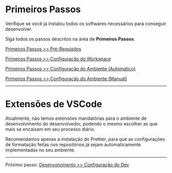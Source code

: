 # Primeiros Passos

Verifique se você já instalou todos os softwares necessários para conseguir desenvolver.

Siga todos os passos descritos na área de **Primeiros Passos**.

[Primeiros Passos >> Pré-Requisitos](../../first-steps/prerequisites.md)

[Primeiros Passos >> Configuração do Workspace](../../first-steps/config-workspace.md)

[Primeiros Passos >> Configuração do Ambiente (Automático)](../../first-steps/config-env-auto.md)

[Primeiros Passos >> Configuração do Ambiente (Manual)](../../first-steps/config-env-manual.md)

---

# Extensões de VSCode

Atualmente, não temos extensões mandatórias para o ambiente de desenvolvimento do desenvolvedor, podendo o mesmo escolher as que mais se encaixam em seu processo diário.

Recomendamos apenas a instalação do Prettier, para que as configurações de formatação feitas nos repositórios já sejam automaticamente implementadas no seu ambiente.

---

Próximo passo: [Desenvolvimento >> Configuração do Dev](./config-dev.md)